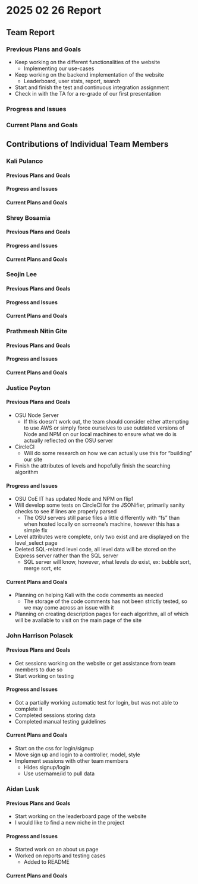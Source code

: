 # 2025 02 26 Report
## Team Report
### Previous Plans and Goals
- Keep working on the different functionalities of the website
  - Implementing our use-cases
- Keep working on the backend implementation of the website
  - Leaderboard, user stats, report, search
- Start and finish the test and continuous integration assignment
- Check in with the TA for a re-grade of our first presentation 
### Progress and Issues
### Current Plans and Goals


## Contributions of Individual Team Members
### Kali Pulanco
#### Previous Plans and Goals
#### Progress and Issues
#### Current Plans and Goals

### Shrey Bosamia
#### Previous Plans and Goals
#### Progress and Issues
#### Current Plans and Goals

### Seojin Lee
#### Previous Plans and Goals
#### Progress and Issues
#### Current Plans and Goals

### Prathmesh Nitin Gite
#### Previous Plans and Goals
#### Progress and Issues
#### Current Plans and Goals

### Justice Peyton
#### Previous Plans and Goals
- OSU Node Server  
  - If this doesn’t work out, the team should consider either attempting to use AWS or simply force ourselves to use outdated versions of Node and NPM on our local machines to ensure what we do is actually reflected on the OSU server  
- CircleCI  
  - Will do some research on how we can actually use this for “building” our site  
- Finish the attributes of levels and hopefully finish the searching algorithm
#### Progress and Issues
- OSU CoE IT has updated Node and NPM on flip1  
- Will develop some tests on CircleCI for the JSONifier, primarily sanity checks to see if lines are properly parsed  
  - The OSU servers still parse files a little differently with “fs” than when hosted locally on someone’s machine, however this has a simple fix  
- Level attributes were complete, only two exist and are displayed on the level\_select page  
- Deleted SQL-related level code, all level data will be stored on the Express server rather than the SQL server  
  - SQL server will know, however, what levels do exist, ex: bubble sort, merge sort, etc
#### Current Plans and Goals
- Planning on helping Kali with the code comments as needed  
  - The storage of the code comments has not been strictly tested, so we may come across an issue with it  
- Planning on creating description pages for each algorithm, all of which will be available to visit on the main page of the site

### John Harrison Polasek
#### Previous Plans and Goals

- Get sessions working on the website or get assistance from team members to due so  
- Start working on testing 

#### Progress and Issues

- Got a partially working automatic test for login, but was not able to complete it  
- Completed sessions storing data  
- Completed manual testing guidelines

#### Current Plans and Goals

- Start on the css for login/signup  
- Move sign up and login to a controller, model, style  
- Implement sessions with other team members  
  - Hides signup/login   
  - Use username/id to pull data

### Aidan Lusk
#### Previous Plans and Goals
- Start working on the leaderboard page of the website
- I would like to find a new niche in the project
#### Progress and Issues
- Started work on an about us page
- Worked on reports and testing cases
  - Added to README
#### Current Plans and Goals
